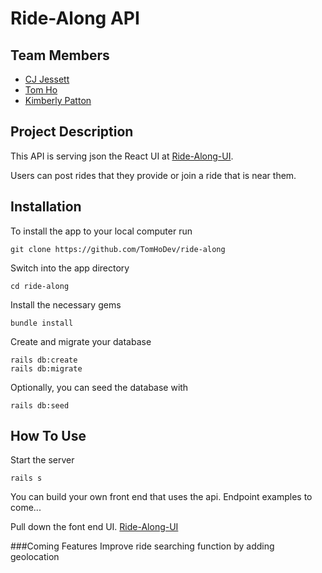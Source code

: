 # Ride-Along API 

## Team Members

- [CJ Jessett](https://github.com/cjessett)
- [Tom Ho](https://github.com/TomHoDev)
- [Kimberly Patton](http://github.com/kimberlypatton)

## Project Description

This API is serving json the React UI at [Ride-Along-UI](https://github.com/cjessett/ride-along-ui). 

Users can post rides that they provide or join a ride that is near them. 

## Installation 
To install the app to your local computer run

    git clone https://github.com/TomHoDev/ride-along

Switch into the app directory

    cd ride-along

Install the necessary gems

    bundle install

Create and migrate your database

    rails db:create
    rails db:migrate

Optionally, you can seed the database with 

    rails db:seed

## How To Use
Start the server

    rails s

You can build your own front end that uses the api. 
Endpoint examples to come...

Pull down the font end UI. [Ride-Along-UI](https://github.com/cjessett/ride-along-ui)

###Coming Features
Improve ride searching function by adding geolocation

